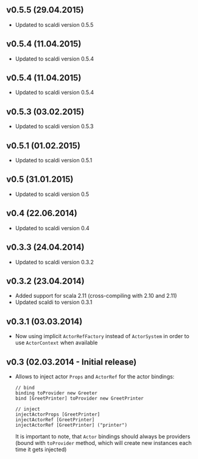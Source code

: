 ## v0.5.5 (29.04.2015)

* Updated to scaldi version 0.5.5

## v0.5.4 (11.04.2015)

* Updated to scaldi version 0.5.4

## v0.5.4 (11.04.2015)

* Updated to scaldi version 0.5.4

## v0.5.3 (03.02.2015)

* Updated to scaldi version 0.5.3

## v0.5.1 (01.02.2015)

* Updated to scaldi version 0.5.1

## v0.5 (31.01.2015)

* Updated to scaldi version 0.5

## v0.4 (22.06.2014)

* Updated to scaldi version 0.4

## v0.3.3 (24.04.2014)

* Updated to scaldi version 0.3.2

## v0.3.2 (23.04.2014)

* Added support for scala 2.11 (cross-compiling with 2.10 and 2.11)
* Updated scaldi to version 0.3.1

## v0.3.1 (03.03.2014)

* Now using implicit `ActorRefFactory` instead of `ActorSystem` in order to use `ActorContext` when available

## v0.3 (02.03.2014 - Initial release)

* Allows to inject actor `Props` and `ActorRef` for the actor bindings:
  ```
  // bind
  binding toProvider new Greeter
  bind [GreetPrinter] toProvider new GreetPrinter

  // inject
  injectActorProps [GreetPrinter]
  injectActorRef [GreetPrinter]
  injectActorRef [GreetPrinter] ("printer")
  ```
  It is important to note, that `Actor` bindings should always be providers (bound with `toProvider` method, which will create new instances each time it gets injected)
